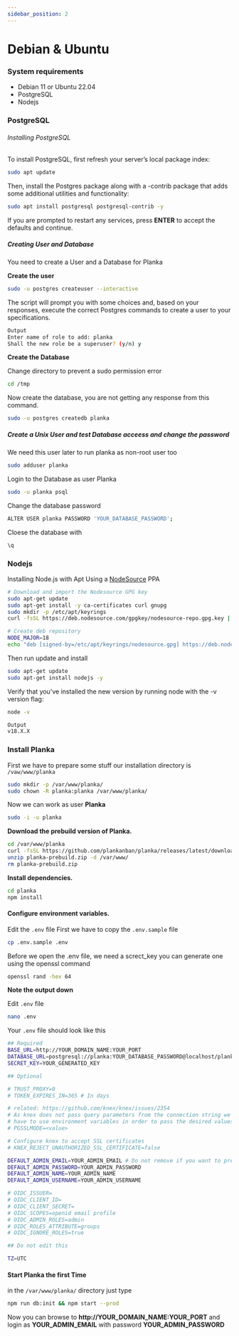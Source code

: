 ```yaml
---
sidebar_position: 2
---
```

# Debian & Ubuntu
### System requirements
 + Debian 11 or Ubuntu 22.04
 + PostgreSQL
 + Nodejs



### PostgreSQL
###### Installing PostgreSQL

To install PostgreSQL, first refresh your server’s local package index:
```bash
sudo apt update
```

Then, install the Postgres package along with a -contrib package that adds some additional utilities and functionality:


```bash
sudo apt install postgresql postgresql-contrib -y
```

If you are prompted to restart any services, press **ENTER** to accept the defaults and continue.

##### Creating User and Database
You need to create a User and a Database for Planka

**Create the user**
```bash
sudo -u postgres createuser --interactive
```


The script will prompt you with some choices and, based on your responses, execute the correct Postgres commands to create a user to your specifications.

```bash
Output
Enter name of role to add: planka
Shall the new role be a superuser? (y/n) y
```



**Create the Database**

Change directory to prevent a sudo permission error
```bash
cd /tmp
```

Now create the database, you are not getting any response from this command.
```bash
sudo -u postgres createdb planka
```



##### Create a Unix User and test Database acceess and change the password
We need this user later to run planka as non-root user too

```bash
sudo adduser planka
```


Login to the Database as user Planka
```bash
sudo -u planka psql
```

Change the database password
```bash
ALTER USER planka PASSWORD 'YOUR_DATABASE_PASSWORD';
```

Cloese the database with

```bash
\q
```


### Nodejs
Installing Node.js with Apt Using a [NodeSource](https://github.com/nodesource/distributions#nodejs) PPA

```bash
# Download and import the Nodesource GPG key
sudo apt-get update
sudo apt-get install -y ca-certificates curl gnupg
sudo mkdir -p /etc/apt/keyrings
curl -fsSL https://deb.nodesource.com/gpgkey/nodesource-repo.gpg.key | sudo gpg --dearmor -o /etc/apt/keyrings/nodesource.gpg

# Create deb repository
NODE_MAJOR=18
echo "deb [signed-by=/etc/apt/keyrings/nodesource.gpg] https://deb.nodesource.com/node_$NODE_MAJOR.x nodistro main" | sudo tee /etc/apt/sources.list.d/nodesource.list
```

Then run update and install
```bash
sudo apt-get update
sudo apt-get install nodejs -y
```

Verify that you’ve installed the new version by running node with the -v version flag:
```bash
node -v
```
```bash
Output
v18.X.X
```

### Install Planka
First we have to prepare some stuff
our installation directory is `/vaw/www/planka`

```bash
sudo mkdir -p /var/www/planka/
sudo chown -R planka:planka /var/www/planka/
```

Now we can work as user **Planka**
```bash
sudo -i -u planka
```

**Download the prebuild version of Planka.**
```bash
cd /var/www/planka
curl -fsSL https://github.com/plankanban/planka/releases/latest/download/planka-prebuild.zip -o planka-prebuild.zip
unzip planka-prebuild.zip -d /var/www/
rm planka-prebuild.zip
```


**Install dependencies.**
```bash
cd planka
npm install
```

#### Configure environment variables.
Edit the ``.env`` file
First we have to copy the ``.env.sample`` file

```bash
cp .env.sample .env
```

Before we open the .env file, we need a screct_key
you can generate one using the openssl command
```bash
openssl rand -hex 64
```
**Note the output down**


Edit ``.env`` file
```bash
nano .env
```

Your ``.env`` file should look like this

```bash
## Required
BASE_URL=http://YOUR_DOMAIN_NAME:YOUR_PORT
DATABASE_URL=postgresql://planka:YOUR_DATABASE_PASSWORD@localhost/planka
SECRET_KEY=YOUR_GENERATED_KEY

## Optional

# TRUST_PROXY=0
# TOKEN_EXPIRES_IN=365 # In days

# related: https://github.com/knex/knex/issues/2354
# As knex does not pass query parameters from the connection string we
# have to use environment variables in order to pass the desired values, e.g.
# PGSSLMODE=<value>

# Configure knex to accept SSL certificates
# KNEX_REJECT_UNAUTHORIZED_SSL_CERTIFICATE=false

DEFAULT_ADMIN_EMAIL=YOUR_ADMIN_EMAIL # Do not remove if you want to prevent this user from being edited/deleted
DEFAULT_ADMIN_PASSWORD=YOUR_ADMIN_PASSWORD
DEFAULT_ADMIN_NAME=YOUR_ADMIN_NAME
DEFAULT_ADMIN_USERNAME=YOUR_ADMIN_USERNAME

# OIDC_ISSUER=
# OIDC_CLIENT_ID=
# OIDC_CLIENT_SECRET=
# OIDC_SCOPES=openid email profile
# OIDC_ADMIN_ROLES=admin
# OIDC_ROLES_ATTRIBUTE=groups
# OIDC_IGNORE_ROLES=true

## Do not edit this

TZ=UTC
```



#### Start Planka the first Time
in the ``/var/www/planka/`` directory just type

```bash
npm run db:init && npm start --prod
```

Now you can browse to **http://YOUR_DOMAIN_NAME:YOUR_PORT** and login as **YOUR_ADMIN_EMAIL** with password **YOUR_ADMIN_PASSWORD**
